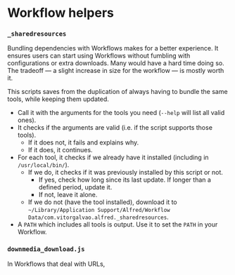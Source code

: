 # Workflow helpers

### `_sharedresources`

Bundling dependencies with Workflows makes for a better experience. It ensures users can start using Workflows without fumbling with configurations or extra downloads. Many would have a hard time doing so. The tradeoff — a slight increase in size for the workflow — is mostly worth it.

This scripts saves from the duplication of always having to bundle the same tools, while keeping them updated.

* Call it with the arguments for the tools you need (`--help` will list all valid ones).
* It checks if the arguments are valid (i.e. if the script supports those tools).
  * If it does not, it fails and explains why.
  * If it does, it continues.
* For each tool, it checks if we already have it installed (including in `/usr/local/bin/`).
  * If we do, it checks if it was previously installed by this script or not.
    * If yes, check how long since its last update. If longer than a defined period, update it.
    * If not, leave it alone.
  * If we do not (have the tool installed), download it to `~/Library/Application Support/Alfred/Workflow Data/com.vitorgalvao.alfred._sharedresources`.
* A `PATH` which includes all tools is output. Use it to set the `PATH` in your Workflow.

### `downmedia_download.js`

In Workflows that deal with URLs,
